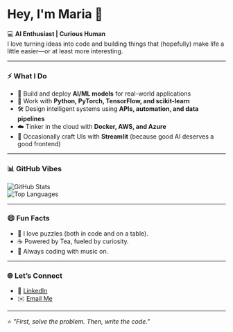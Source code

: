 # Hey, I'm Maria 👋

💻 **AI Enthusiast | Curious Human**  
I love turning ideas into code and building things that (hopefully) make life a little easier—or at least more interesting.  

---

### ⚡ What I Do
- 🤖 Build and deploy **AI/ML models** for real-world applications  
- 🧠 Work with **Python, PyTorch, TensorFlow, and scikit-learn**  
- 🛠️ Design intelligent systems using **APIs, automation, and data pipelines**  
- ☁️ Tinker in the cloud with **Docker, AWS, and Azure**  
- 🎨 Occasionally craft UIs with **Streamlit** (because good AI deserves a good frontend)  

---

### 📊 GitHub Vibes
![GitHub Stats](https://github-readme-stats.vercel.app/api?username=Maria-Jomy-Joseph&show_icons=true&theme=tokyonight&hide_border=true)  
![Top Languages](https://github-readme-stats.vercel.app/api/top-langs/?username=Maria-Jomy-Joseph&layout=compact&theme=tokyonight&hide_border=true)   

---

### 😄 Fun Facts
- 🧩 I love puzzles (both in code and on a table).  
- ☕ Powered by Tea, fueled by curiosity.  
- 🎵 Always coding with music on.  

---

### 🌐 Let’s Connect
- 💼 [LinkedIn](https://linkedin.com/in/mariajomy)   
- ✉️ [Email Me](mailto:mariajomy7@gmail.com)  

---

⭐️ *"First, solve the problem. Then, write the code."*  

